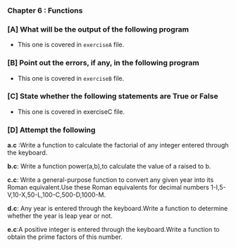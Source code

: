 ### Chapter 6 : Functions

### [A] What will be the output of the following program

- This one is covered in `exerciseA` file.

### [B] Point out the errors, if any, in the following program

- This one is covered in `exerciseB` file.

### [C] State whether the following statements are True or False

- This one is covered in exerciseC file.

### [D] Attempt the following

**a.c** :Write a function to calculate the factorial of any integer entered
through the keyboard.

**b.c**: Write a function power(a,b),to calculate the value of a raised to b.

**c.c**: Write a general-purpose function to convert any given year into its
Roman equivalent.Use these Roman equivalents for decimal numbers
1-I,5-V,10-X,50-L,100-C,500-D,1000-M.

**d.c**: Any year is entered through the keyboard.Write a function to determine
whether the year is leap year or not.

**e.c**:A positive integer is entered through the keyboard.Write a function to 
obtain the prime factors of this number.

    
